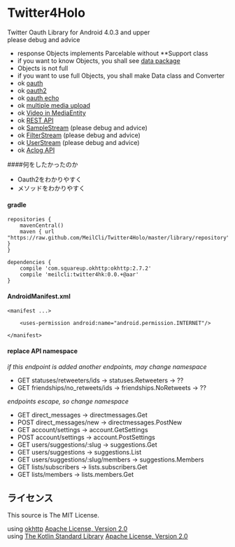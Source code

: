 # Twitter4Holo
Twitter Oauth Library for Android 4.0.3 and upper  
please debug and advice 

* response Objects implements Parcelable without **Support class
* if you want to know Objects, you shall see [data package](https://github.com/MeilCli/Twitter4HK/tree/master/library/src/main/kotlin/com/twitter/meil_mitu/twitter4hk/data)
* Objects is not full
* if you want to use full Objects, you shall make Data class and Converter
* ok [oauth](https://dev.twitter.com/oauth/3-legged)
* ok [oauth2](https://dev.twitter.com/oauth/application-only)
* ok [oauth echo](https://dev.twitter.com/oauth/echo)
* ok [multiple media upload](https://dev.twitter.com/rest/public/uploading-media)
* ok [Video in MediaEntity](https://blog.twitter.com/2015/now-on-twitter-group-direct-messages-and-mobile-video-capture)
* ok [REST API](https://dev.twitter.com/rest/public)
* ok [SampleStream](https://dev.twitter.com/streaming/reference/get/statuses/sample) (please debug and advice)
* ok [FilterStream](https://dev.twitter.com/streaming/reference/post/statuses/filter) (please debug and advice)
* ok [UserStream](https://dev.twitter.com/streaming/reference/get/user) (please debug and advice)
* ok [Aclog API](http://aclog.koba789.com/about/api)

####何をしたかったのか
* Oauth2をわかりやすく
* メソッドをわかりやすく

#### gradle
	repositories {
	    mavenCentral()
	    maven { url "https://raw.github.com/MeilCli/Twitter4Holo/master/library/repository" }
	}
	
	dependencies {
		compile 'com.squareup.okhttp:okhttp:2.7.2'
		compile 'meilcli:twitter4hk:0.0.+@aar'
	}

#### AndroidManifest.xml
	<manifest ...>
	
		<uses-permission android:name="android.permission.INTERNET"/>
	
	</manifest>

#### replace API namespace
*if this endpoint is added another endpoints, may change namespace*

* GET statuses/retweeters/ids → statuses.Retweeters → ??
* GET friendships/no_retweets/ids → friendships.NoRetweets → ??

*endpoints escape, so change namespace*

* GET direct_messages → directmessages.Get
* POST direct_messages/new → directmessages.PostNew
* GET account/settings → account.GetSettings
* POST account/settings → account.PostSettings
* GET users/suggestions/:slug → suggestions.Get
* GET users/suggestions → suggestions.List
* GET users/suggestions/:slug/members → suggestions.Members
* GET lists/subscribers → lists.subscribers.Get
* GET lists/members → lists.members.Get

ライセンス
----------

This source is The MIT License.

using [okhttp](https://github.com/square/okhttp) [Apache License, Version 2.0](http://www.apache.org/licenses/LICENSE-2.0)  
using [The Kotlin Standard Library](https://github.com/JetBrains/kotlin/tree/master/libraries/stdlib) [Apache License, Version 2.0](http://www.apache.org/licenses/LICENSE-2.0)


